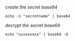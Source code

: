 
*create the secret base64*

    echo -n "secretname" | base64 
  
*decrypt the secret base64*

    echo "xxxxxxxxx" | base64 -d

